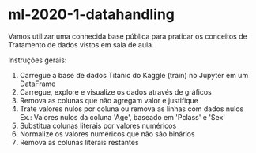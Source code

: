 # ml-2020-1-datahandling
Vamos utilizar uma conhecida base pública para praticar os conceitos de Tratamento de dados vistos em sala de aula.

Instruções gerais:
1. Carregue a base de dados Titanic do Kaggle (train) no Jupyter em um DataFrame
2. Carregue, explore e visualize os dados através de gráficos
3. Remova as colunas que não agregam valor e justifique
4. Trate valores nulos por coluna ou remova as linhas com dados nulos
Ex.: Valores nulos da coluna 'Age', baseado em 'Pclass' e 'Sex'
5. Substitua colunas literais por valores numéricos
6. Normalize os valores numéricos que não são binários
7. Remova as colunas literais restantes
